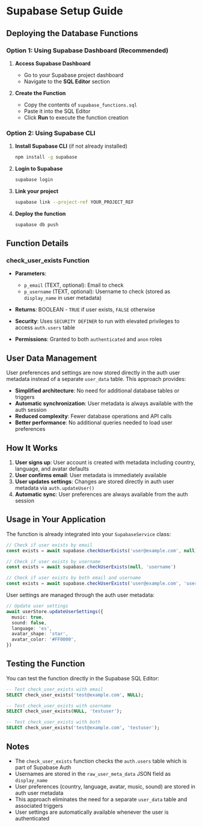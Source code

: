 # Supabase Setup Guide

## Deploying the Database Functions

### Option 1: Using Supabase Dashboard (Recommended)

1. **Access Supabase Dashboard**

   - Go to your Supabase project dashboard
   - Navigate to the **SQL Editor** section

2. **Create the Function**
   - Copy the contents of `supabase_functions.sql`
   - Paste it into the SQL Editor
   - Click **Run** to execute the function creation

### Option 2: Using Supabase CLI

1. **Install Supabase CLI** (if not already installed)

   ```bash
   npm install -g supabase
   ```

2. **Login to Supabase**

   ```bash
   supabase login
   ```

3. **Link your project**

   ```bash
   supabase link --project-ref YOUR_PROJECT_REF
   ```

4. **Deploy the function**
   ```bash
   supabase db push
   ```

## Function Details

### check_user_exists Function

- **Parameters**:

  - `p_email` (TEXT, optional): Email to check
  - `p_username` (TEXT, optional): Username to check (stored as `display_name` in user metadata)

- **Returns**: BOOLEAN - `TRUE` if user exists, `FALSE` otherwise

- **Security**: Uses `SECURITY DEFINER` to run with elevated privileges to access `auth.users` table

- **Permissions**: Granted to both `authenticated` and `anon` roles

## User Data Management

User preferences and settings are now stored directly in the auth user metadata instead of a separate `user_data` table. This approach provides:

- **Simplified architecture**: No need for additional database tables or triggers
- **Automatic synchronization**: User metadata is always available with the auth session
- **Reduced complexity**: Fewer database operations and API calls
- **Better performance**: No additional queries needed to load user preferences

## How It Works

1. **User signs up**: User account is created with metadata including country, language, and avatar defaults
2. **User confirms email**: User metadata is immediately available
3. **User updates settings**: Changes are stored directly in auth user metadata via `auth.updateUser()`
4. **Automatic sync**: User preferences are always available from the auth session

## Usage in Your Application

The function is already integrated into your `SupabaseService` class:

```typescript
// Check if user exists by email
const exists = await supabase.checkUserExists('user@example.com', null)

// Check if user exists by username
const exists = await supabase.checkUserExists(null, 'username')

// Check if user exists by both email and username
const exists = await supabase.checkUserExists('user@example.com', 'username')
```

User settings are managed through the auth user metadata:

```typescript
// Update user settings
await userStore.updateUserSettings({
  music: true,
  sound: false,
  language: 'es',
  avatar_shape: 'star',
  avatar_color: '#FF0000',
})
```

## Testing the Function

You can test the function directly in the Supabase SQL Editor:

```sql
-- Test check_user_exists with email
SELECT check_user_exists('test@example.com', NULL);

-- Test check_user_exists with username
SELECT check_user_exists(NULL, 'testuser');

-- Test check_user_exists with both
SELECT check_user_exists('test@example.com', 'testuser');
```

## Notes

- The `check_user_exists` function checks the `auth.users` table which is part of Supabase Auth
- Usernames are stored in the `raw_user_meta_data` JSON field as `display_name`
- User preferences (country, language, avatar, music, sound) are stored in auth user metadata
- This approach eliminates the need for a separate `user_data` table and associated triggers
- User settings are automatically available whenever the user is authenticated
